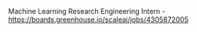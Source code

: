 Machine Learning Research Engineering Intern - https://boards.greenhouse.io/scaleai/jobs/4305872005

